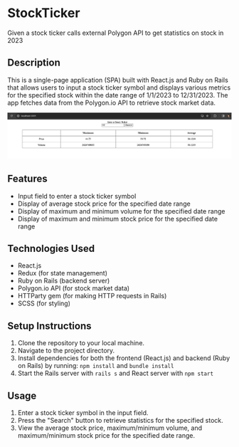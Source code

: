 <!-- @format -->

# StockTicker

Given a stock ticker calls external Polygon API to get statistics on stock in 2023

## Description

This is a single-page application (SPA) built with React.js and Ruby on Rails that allows users to input a stock ticker symbol and displays various metrics for the specified stock within the date range of 1/1/2023 to 12/31/2023. The app fetches data from the Polygon.io API to retrieve stock market data.

![](StockTickerScreenshot.png)

## Features

- Input field to enter a stock ticker symbol
- Display of average stock price for the specified date range
- Display of maximum and minimum volume for the specified date range
- Display of maximum and minimum stock price for the specified date range

## Technologies Used

- React.js
- Redux (for state management)
- Ruby on Rails (backend server)
- Polygon.io API (for stock market data)
- HTTParty gem (for making HTTP requests in Rails)
- SCSS (for styling)

## Setup Instructions

1. Clone the repository to your local machine.
2. Navigate to the project directory.
3. Install dependencies for both the frontend (React.js) and backend (Ruby on Rails) by running:
   `npm install` and `bundle install`
4. Start the Rails server with `rails s` and React server with `npm start`

## Usage

1. Enter a stock ticker symbol in the input field.
2. Press the "Search" button to retrieve statistics for the specified stock.
3. View the average stock price, maximum/minimum volume, and maximum/minimum stock price for the specified date range.
